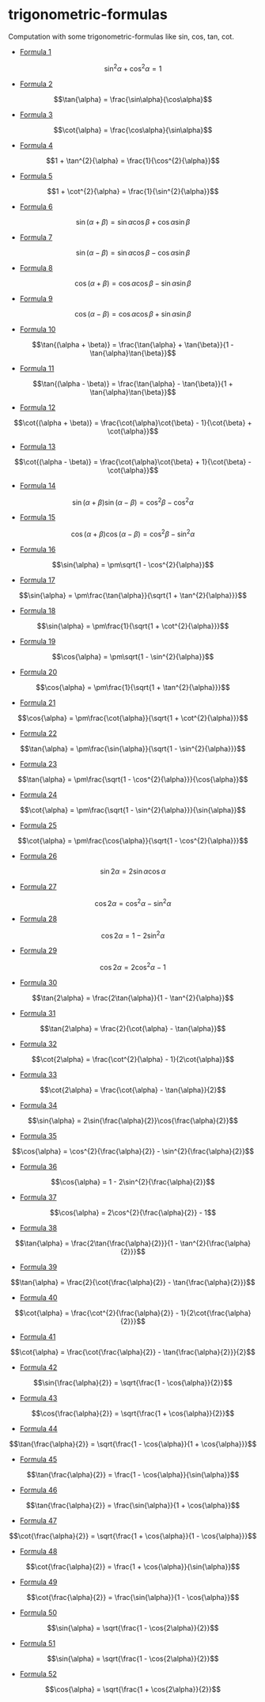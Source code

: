 # trigonometric-formulas

Computation with some trigonometric-formulas like sin, cos, tan, cot.


* [Formula 1](./formula1/README.md)
```math
\sin^{2}\alpha + \cos^{2}\alpha = 1
```
* [Formula 2](./formula2/README.md)
```math
\tan{\alpha} = \frac{\sin\alpha}{\cos\alpha}
```
* [Formula 3](./formula3/README.md)
```math
\cot{\alpha} = \frac{\cos\alpha}{\sin\alpha}
```
* [Formula 4](./formula4/README.md)
```math
1 + \tan^{2}{\alpha} = \frac{1}{\cos^{2}{\alpha}}
```
* [Formula 5](./formula5/README.md)
```math
1 + \cot^{2}{\alpha} = \frac{1}{\sin^{2}{\alpha}}
```
* [Formula 6](./formula6/README.md)
```math
\sin{(\alpha + \beta)} = \sin{\alpha}\cos{\beta} + \cos{\alpha}\sin{\beta}
```
* [Formula 7](./formula7/README.md)
```math
\sin{(\alpha - \beta)} = \sin{\alpha}\cos{\beta} - \cos{\alpha}\sin{\beta}
```
* [Formula 8](./formula8/README.md)
```math
\cos{(\alpha + \beta)} = \cos{\alpha}\cos{\beta} - \sin{\alpha}\sin{\beta}
```
* [Formula 9](./formula9/README.md)
```math
\cos{(\alpha - \beta)} = \cos{\alpha}\cos{\beta} + \sin{\alpha}\sin{\beta}
```
* [Formula 10](./formula10/README.md)
```math
\tan{(\alpha + \beta)} = \frac{\tan{\alpha} + \tan{\beta}}{1 - \tan{\alpha}\tan{\beta}}
```
* [Formula 11](./formula11/README.md)
```math
\tan{(\alpha - \beta)} = \frac{\tan{\alpha} - \tan{\beta}}{1 + \tan{\alpha}\tan{\beta}}
```
* [Formula 12](./formula12/README.md)
```math
\cot{(\alpha + \beta)} = \frac{\cot{\alpha}\cot{\beta} - 1}{\cot{\beta} + \cot{\alpha}}
```
* [Formula 13](./formula13/README.md)
```math
\cot{(\alpha - \beta)} = \frac{\cot{\alpha}\cot{\beta} + 1}{\cot{\beta} - \cot{\alpha}}
```
* [Formula 14](./formula14/README.md)
```math
\sin{(\alpha + \beta)}\sin{(\alpha - \beta)} = \cos^{2}{\beta} - \cos^{2}{\alpha}
```
* [Formula 15](./formula15/README.md)
```math
\cos{(\alpha + \beta)}\cos{(\alpha - \beta)} = \cos^{2}{\beta} - \sin^{2}{\alpha}
```
* [Formula 16](./formula16/README.md)
```math
\sin{\alpha} = \pm\sqrt{1 - \cos^{2}{\alpha}}
```
* [Formula 17](./formula17/README.md)
```math
\sin{\alpha} = \pm\frac{\tan{\alpha}}{\sqrt{1 + \tan^{2}{\alpha}}}
```
* [Formula 18](./formula18/README.md)
```math
\sin{\alpha} = \pm\frac{1}{\sqrt{1 + \cot^{2}{\alpha}}}
```
* [Formula 19](./formula19/README.md)
```math
\cos{\alpha} = \pm\sqrt{1 - \sin^{2}{\alpha}}
```
* [Formula 20](./formula20/README.md)
```math
\cos{\alpha} = \pm\frac{1}{\sqrt{1 + \tan^{2}{\alpha}}}
```
* [Formula 21](./formula21/README.md)
```math
\cos{\alpha} = \pm\frac{\cot{\alpha}}{\sqrt{1 + \cot^{2}{\alpha}}}
```
* [Formula 22](./formula22/README.md)
```math
\tan{\alpha} = \pm\frac{\sin{\alpha}}{\sqrt{1 - \sin^{2}{\alpha}}}
```
* [Formula 23](./formula23/README.md)
```math
\tan{\alpha} = \pm\frac{\sqrt{1 - \cos^{2}{\alpha}}}{\cos{\alpha}}
```
* [Formula 24](./formula24/README.md)
```math
\cot{\alpha} = \pm\frac{\sqrt{1 - \sin^{2}{\alpha}}}{\sin{\alpha}}
```
* [Formula 25](./formula25/README.md)
```math
\cot{\alpha} = \pm\frac{\cos{\alpha}}{\sqrt{1 - \cos^{2}{\alpha}}}
```
* [Formula 26](./formula26/README.md)
```math
\sin{2\alpha} = 2\sin{\alpha}\cos{\alpha}
```
* [Formula 27](./formula27/README.md)
```math
\cos{2\alpha} = \cos^{2}{\alpha} - \sin^{2}{\alpha}
```
* [Formula 28](./formula28/README.md)
```math
\cos{2\alpha} = 1 - 2\sin^{2}{\alpha}
```
* [Formula 29](./formula29/README.md)
```math
\cos{2\alpha} = 2\cos^{2}{\alpha} - 1
```
* [Formula 30](./formula30/README.md)
```math
\tan{2\alpha} = \frac{2\tan{\alpha}}{1 - \tan^{2}{\alpha}}
```
* [Formula 31](./formula31/README.md)
```math
\tan{2\alpha} = \frac{2}{\cot{\alpha} - \tan{\alpha}}
```
* [Formula 32](./formula32/README.md)
```math
\cot{2\alpha} = \frac{\cot^{2}{\alpha} - 1}{2\cot{\alpha}}
```
* [Formula 33](./formula33/README.md)
```math
\cot{2\alpha} = \frac{\cot{\alpha} - \tan{\alpha}}{2}
```
* [Formula 34](./formula34/README.md)
```math
\sin{\alpha} = 2\sin{\frac{\alpha}{2}}\cos{\frac{\alpha}{2}}
```
* [Formula 35](./formula35/README.md)
```math
\cos{\alpha} = \cos^{2}{\frac{\alpha}{2}} - \sin^{2}{\frac{\alpha}{2}}
```
* [Formula 36](./formula36/README.md)
```math
\cos{\alpha} = 1 - 2\sin^{2}{\frac{\alpha}{2}}
```
* [Formula 37](./formula37/README.md)
```math
\cos{\alpha} = 2\cos^{2}{\frac{\alpha}{2}} - 1
```
* [Formula 38](./formula38/README.md)
```math
\tan{\alpha} = \frac{2\tan{\frac{\alpha}{2}}}{1 - \tan^{2}{\frac{\alpha}{2}}}
```
* [Formula 39](./formula39/README.md)
```math
\tan{\alpha} = \frac{2}{\cot{\frac{\alpha}{2}} - \tan{\frac{\alpha}{2}}}
```
* [Formula 40](./formula40/README.md)
```math
\cot{\alpha} = \frac{\cot^{2}{\frac{\alpha}{2}} - 1}{2\cot{\frac{\alpha}{2}}}
```
* [Formula 41](./formula41/README.md)
```math
\cot{\alpha} = \frac{\cot{\frac{\alpha}{2}} - \tan{\frac{\alpha}{2}}}{2}
```
* [Formula 42](./formula42/README.md)
```math
\sin{\frac{\alpha}{2}} = \sqrt{\frac{1 - \cos{\alpha}}{2}}
```
* [Formula 43](./formula43/README.md)
```math
\cos{\frac{\alpha}{2}} = \sqrt{\frac{1 + \cos{\alpha}}{2}}
```
* [Formula 44](./formula44/README.md)
```math
\tan{\frac{\alpha}{2}} = \sqrt{\frac{1 - \cos{\alpha}}{1 + \cos{\alpha}}}
```
* [Formula 45](./formula45/README.md)
```math
\tan{\frac{\alpha}{2}} = \frac{1 - \cos{\alpha}}{\sin{\alpha}}
```
* [Formula 46](./formula46/README.md)
```math
\tan{\frac{\alpha}{2}} = \frac{\sin{\alpha}}{1 + \cos{\alpha}}
```
* [Formula 47](./formula47/README.md)
```math
\cot{\frac{\alpha}{2}} = \sqrt{\frac{1 + \cos{\alpha}}{1 - \cos{\alpha}}}
```
* [Formula 48](./formula48/README.md)
```math
\cot{\frac{\alpha}{2}} = \frac{1 + \cos{\alpha}}{\sin{\alpha}}
```
* [Formula 49](./formula49/README.md)
```math
\cot{\frac{\alpha}{2}} = \frac{\sin{\alpha}}{1 - \cos{\alpha}}
```
* [Formula 50](./formula50/README.md)
```math
\sin{\alpha} = \sqrt{\frac{1 - \cos{2\alpha}}{2}}
```
* [Formula 51](./formula51/README.md)
```math
\sin{\alpha} = \sqrt{\frac{1 - \cos{2\alpha}}{2}}
```
* [Formula 52](./formula52/README.md)
```math
\cos{\alpha} = \sqrt{\frac{1 + \cos{2\alpha}}{2}}
```
